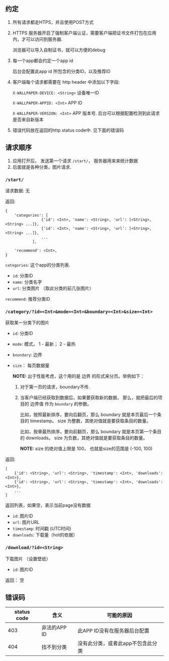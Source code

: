 ## 约定

1.  所有请求都走HTPS，并且使用POST方式


2.  HTTPS 服务器开启了强制客户端认证，需要客户端把证书文件打包在应用内，才可以访问到服务器.

    浏览器可以导入自制证书，就可以方便的debug


3.  每一个app都会约定一个app id

    后台会配置此app id 所包含的分类ID，以及推荐ID


4.  客户端每个请求都需要在 http header 中添加以下字段:

    `X-WALLPAPER-DEVICE: <String>`    设备唯一ID

    `X-WALLPAPER-APPID: <Int>`        APP ID

    `X-WALLPAPER-VERSION: <Int>`      APP 版本号. 后台可以根据配置检测到此请求是否来自新版本


5.  错误代码放在返回的http status code中. 见下面的错误码
    


## 请求顺序
1.  应用打开后， 发送第一个请求 `/start/`， 服务器用来来统计数据
2.  后面就是各种分类，图片请求.


### `/start/`

请求数据: 无

返回:

    {
        'categories': [
                    {'id': <Int>, 'name': <String>, 'url': [<String>, <String> ...]},
                    {'id': <Int>, 'name': <String>, 'url': [<String>, <String> ...]},
                    ...
                ],

        'recommend': <Int>,
    }

`categories`: 这个app的分类列表.

*   `id`: 分类ID
*   `name`: 分类名字
*   `url`: 分类图片 （取此分类的前几张图片）

`recommend`: 推荐分类ID


### `/category/?id=<Int>&mode=<Int>&boundary=<Int>&size=<Int>`

获取某一分类下的图片

*   `id`: 分类ID
*   `mode`: 模式， 1 - 最新； 2 - 最热
*   `boundary`: 边界
*   `size`： 每页数据量
    
    **NOTE:** 出于性能考虑，这个用的是 边界 的形式来分页。举例如下：

    1.  对于第一页的请求，boundary不传.
    2.  当客户端已经获取到数据后，如果要获取新的数据，
        那么，就把最后的项目的 边界值 作为 `boundary` 的参数。

        比如，按照最新排序，要向后翻页，那么 boundary 就是本页最后一个条目的 timestamp。
        size 为整数，其绝对值就是要获取条目的数量。

        比如，按章最热排序，要向前翻页，那么 boundary 就是本页第一个条目的 downloads。
        size 为负数，其绝对值就是要获取条目的数量。

        **NOTE:** size 的绝对值上限是 100， 也就是size的范围是 (-100, 100)


返回:

    [
        {'id': <String>, 'url': <String>, 'timestamp': <Int>, 'downloads': <Int>},
        {'id': <String>, 'url': <String>, 'timestamp': <Int>, 'downloads': <Int>},
        ...
    ]

返回列表，如果空，表示当前page没有数据

*   `id`: 图片ID
*   `url`: 图片URL
*   `timestamp`: 时间戳 (UTC时间)
*   `downloads`: 下载量（hot的依据）


### `/download/?id=<String>`

下载图片 （设置壁纸）

*   `id`: 图片ID 

返回： 空



## 错误码

status code | 含义              | 可能的原因
------------|-------------------|----------------
403         | 非法的APP ID      | 此APP ID没有在服务器后台配置
404         | 找不到分类        | 没有此分类，或者此app不包含此分类


